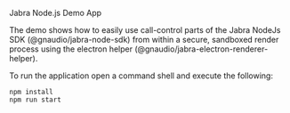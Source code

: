 Jabra Node.js Demo App

The demo shows how to easily use call-control parts of the Jabra NodeJs SDK (@gnaudio/jabra-node-sdk) from within a secure, sandboxed render process using the electron helper (@gnaudio/jabra-electron-renderer-helper).

To run the application open a command shell and execute the following:

```
npm install
npm run start
```
